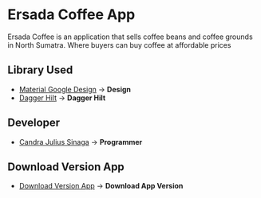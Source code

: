 # Ersada Coffee App
Ersada Coffee is an application that sells coffee beans and coffee grounds in North Sumatra. Where buyers can buy coffee at affordable prices

## Library Used
* [Material Google Design](https://material.io/design) -> **Design**
* [Dagger Hilt](https://developer.android.com/training/dependency-injection/hilt-android?hl=id) -> **Dagger Hilt**

## Developer
* [Candra Julius Sinaga](https://code.cjsflow.com/) -> **Programmer**

## Download Version App
* [Download Version App](https://github.com/candrajulius/SpaceCoffeeStartUp/releases/tag/Ersada_Coffe_App_Version_1) -> **Download App Version**
